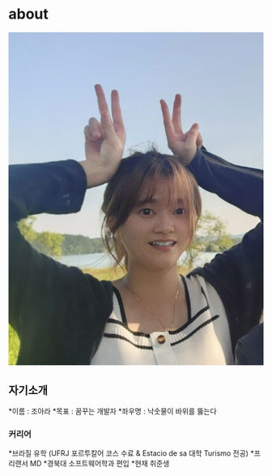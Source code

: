 # about

![내 이미지](img/ara.jpg)

## 자기소개
*이름 : 조아라
*목표 : 꿈꾸는 개발자
*좌우명 : 낙숫물이 바위를 뚫는다


### 커리어

*브라질 유학 (UFRJ 포르투칼어 코스 수료 & Estacio de sa 대학 Turismo 전공)
*프리랜서 MD 
*경북대 소프트웨어학과 편입
*현재 취준생

